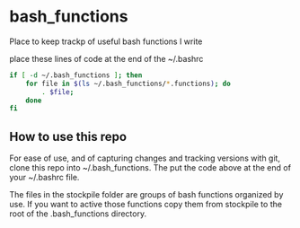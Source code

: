 # bash_functions
Place to keep trackp of useful bash functions I write

place these lines of code at the end of the ~/.bashrc

```bash
if [ -d ~/.bash_functions ]; then
    for file in $(ls ~/.bash_functions/*.functions); do
        . $file;
    done
fi
```

## How to use this repo

For ease of use, and of capturing changes and tracking versions with git, clone this repo
into ~/.bash_functions.
The put the code above at the end of your ~/.bashrc file.

The files in the stockpile folder are groups of bash functions organized by use.
If you want to active those functions copy them from stockpile to the root of the .bash_functions directory.

